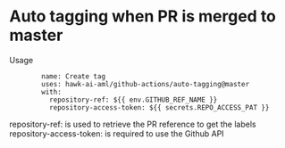# Auto tagging when PR is merged to master
Usage
```
        name: Create tag
        uses: hawk-ai-aml/github-actions/auto-tagging@master
        with:
          repository-ref: ${{ env.GITHUB_REF_NAME }}
          repository-access-token: ${{ secrets.REPO_ACCESS_PAT }}

```

repository-ref: is used to retrieve the PR reference to get the labels
repository-access-token: is required to use the Github API
